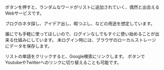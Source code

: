 ボタンを押すと、ランダムなワードがリストに追加されていく、偶然と出会えるWebサービスです。

ブログのネタ探し、アイデア出し、暇つぶし、などの用途を想定しています。

誰にでも手軽に使ってほしいので、ログインなしでもすぐに使い始めることが出来る仕組みにしています。
未ログイン時には、ブラウザのローカルストレージにデータを保存します。

リストの単語をクリックすると、Google検索にリンクします。
ボタンでYoutubeやTwitterへのリンクに切り替えることも可能です。

